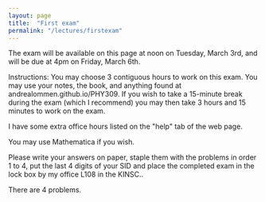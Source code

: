 ```yaml
---
layout: page
title:  "First exam"
permalink: "/lectures/firstexam"
---
```


The exam will be available on this page at noon on Tuesday, March 3rd, and will be due at 4pm on
Friday, March 6th.

Instructions: 
You may choose 3 contiguous hours to work on this exam.  You may use your notes, the book, and anything found at andrealommen.github.io/PHY309.  If you wish to take a 15-minute break during the exam (which I recommend) you may then take 3 hours and 15 minutes to work on the exam.

I have some extra office hours listed on the "help" tab of the web page.

You may use Mathematica if you wish.

Please write your answers on paper, staple them with the problems in order 1 to 4, put the last 4 
digits of your SID and place the completed exam
in the lock box by my office L108 in the KINSC..

There are 4 problems.  
